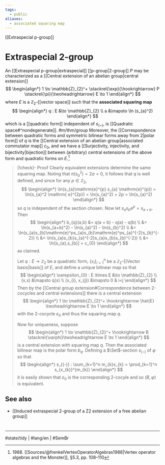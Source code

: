 ```yaml
---
tags:
  - public
aliases:
  - associated squaring map
---
```

[[Extraspecial p-group]]
# Extraspecial 2-group

An [[Extraspecial p-group|extraspecial]] [[p-group|2-group]] $P$ may be characterized as a [[Central extension of an abelian group|central extension]] 
$$
\begin{align*}
1 \to \mathbb{Z}_{2}^+ \stackrel{\exp}{\hookrightarrow} P \stackrel{\pi}{\twoheadrightarrow} E \to 1
\end{align*}
$$
where $E$ is a $\mathbb{Z}_{2}$-[[vector space]] such that the **associated squaring map**
$$
\begin{align*}
q : E &\to \mathbb{Z}_{2} \\
a &\mapsto \ln (s_{a}^2)
\end{align*}
$$
which is a [[quadratic form]] independent of $s_{(-)}$, is [[Quadratic space#^nondegenerate]]. #m/thm/group
Moreover, the [[Correspondence between quadratic forms and symmetric bilinear forms away from 2|polar form]] of $q$ is the [[Central extension of an abelian group|associated commutator map]] $c_{0}$,
and we have a [[Surjectivity, injectivity, and bijectivity|bijection]] between (arbitrary) central extensions of the above form and quadratic forms on $E$.[^1988]

> [!check]- Proof
> Clearly equivalent extensions determine the same squaring map.
> Noting that $\pi (s_{a}^2) = 2a = 0$, it follows that $q$ is well defined, 
> and since for any $p \in \mathbb{Z}_{2}$,
> $$
> \begin{align*}
> \ln(s_{a}\mathrm{e}^{p} s_{a} \mathrm{e}^{p}) =
> \ln(s_{a}^2 \mathrm{ e}^{2p}) = \ln(s_{a}^2) + 2p = \ln(s_{a}^2)
> \end{align*}
> $$
> so $q$ is independent of the section chosen.
> Now let $s_{a}s_{b}\mathrm{e}^p = s_{a+b}$.
> Then
> $$
> \begin{align*}
> b_{q}(a,b) &= q(a + b) - q(a) - q(b) \\
> &= \ln(s_{a+b}^2) - \ln(s_{a}^2) - \ln(s_{b}^2) \\
> &= \ln(s_{a}s_{b}\mathrm{e}^ps_{a}s_{b}\mathrm{e}^ps_{a}^{-2}s_{b}^{-2}) \\
> &= \ln(s_{a}s_{b}s_{a}^{-2}s_{a}s_{b}s_{b}^{-2}) \\
> &= \ln[s_{a},s_{b}] = c_{0}
> \end{align*}
> $$
> as claimed.
> 
> Let $q : E \to \mathbb{Z}_{2}$ be a quadratic form, $\{ x_{i} \}_{i=1}^n$ be a $\mathbb{Z}_{2}$-[[Vector basis|basis]] of $E$, and define a unique bilinear map so that
> $$
> \begin{align*}
> \varepsilon_{0} : E \times E &\to \mathbb{Z}_{2} \\
> (x,x) &\mapsto q(x) \\
> (x_{i}, x_{j}) &\mapsto 0 & i<j
> \end{align*}
> $$
> Then by the [[Central group extension#Correspondence between 2-cocycles and central extensions]] there is a central extension
> $$
> \begin{align*}
> 1 \to \mathbb{Z}_{2}^+ \hookrightarrow \hat{E} \twoheadrightarrow E \to 1
> \end{align*}
> $$
> with the 2-cocycle $\varepsilon_{0}$ and thus the squaring map $q$.
> 
> Now for uniqueness, suppose
> $$
> \begin{align*}
> 1 \to \mathbb{Z}_{2}^+ \hookrightarrow B \stackrel{\varphi}\twoheadrightarrow E \to 1
> \end{align*}
> $$
> is a central extension with squaring map $q$.
> Then the associated bilinear map is the polar form $b_{q}$.
> Defining a $\Set$-section $s_{(-)}$ of $\varphi$ so that
> $$
> \begin{align*}
> s_{(-)} : \sum_{k=1}^n m_{k}x_{k} = \prod_{k=1}^n s_{x_{k}}^{m_{k}}
> \end{align*}
> $$
> it is easily shown that $\varepsilon_{0}$ is the corresponding 2-cocyle and so $(B,\varphi)$ is equivalent. <span class="QED"/>

  [^1988]: 1988\. [[Sources/@frenkelVertexOperatorAlgebras1988|Vertex operator algebras and the Monster]], §5.3, pp. 108–110

## See also

- [[Induced extraspecial 2-group of a Z2 extension of a free abelian group]]

#
---
#state/tidy | #lang/en | #SemBr
